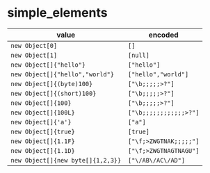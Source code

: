 # simple_elements

| value | encoded |
| ---   | ---     |
| `new Object[0]` | `[]` |
| `new Object[1]` | `[null]` |
| `new Object[]{"hello"}` | `["hello"]` |
| `new Object[]{"hello","world"}` | `["hello","world"]` |
| `new Object[]{(byte)100}` | `["\b;;;;;>?"]` |
| `new Object[]{(short)100}` | `["\b;;;;;>?"]` |
| `new Object[]{100}` | `["\b;;;;;>?"]` |
| `new Object[]{100L}` | `["\b;;;;;;;;;;;;>?"]` |
| `new Object[]{'a'}` | `["a"]` |
| `new Object[]{true}` | `[true]` |
| `new Object[]{1.1F}` | `["\f;>ZWGTNAK;;;;;"]` |
| `new Object[]{1.1D}` | `["\f;>ZWGTNAGTNAGU"]` |
| `new Object[]{new byte[]{1,2,3}}` | `["\/AB\/AC\/AD"]` |